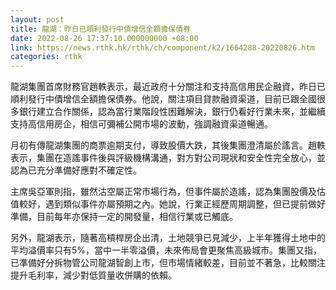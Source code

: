 ```yaml
---
layout: post
title: 龍湖：昨日已順利發行中債增信全額擔保債券
date: 2022-08-26 17:37:10.000000000 +08:00
link: https://news.rthk.hk/rthk/ch/component/k2/1664288-20220826.htm
categories: rthk
---
```


龍湖集團首席財務官趙軼表示，最近政府十分關注和支持高信用民企融資，昨日已順利發行中債增信全額擔保債券。他說，關注項目貸款融資渠道，目前已跟全國很多銀行建立合作關係，認為當行業階段性困難解決，銀行仍看好行業未來，並繼續支持高信用房企，相信可彌補公開市場的波動，強調融資渠道暢通。

月初有傳龍湖集團的商票逾期支付，導致股價大跌，其後集團澄清屬於謠言。趙軼表示，集團在造謠事件後與評級機構溝通，對方對公司現狀和安全性完全放心，並認為已充分準備好應對不確定性。

主席吳亞軍則指，雖然沽空屬正常市場行為，但事件屬於造謠，認為集團股價及估值較好，遇到類似事件亦屬預期之內。她說，行業正經歷周期調整，但已提前做好準備，目前每年亦保持一定的開發量，相信行業或已觸底。

另外，龍湖表示，隨著高槓桿房企出清，土地競爭已見減少，上半年獲得土地中的平均溢價率只有5%，當中一半零溢價，未來佈局會更聚焦高級城市。集團又指，已準備好分拆物管公司龍湖智創上市，但市場情緒較差，目前並不著急，比較關注提升毛利率，減少對低質量收併購的依賴。
